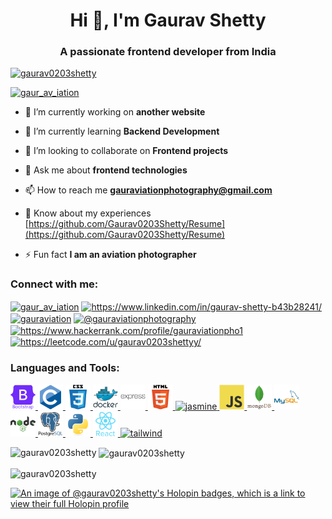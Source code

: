 <h1 align="center">Hi 👋, I'm Gaurav Shetty</h1>
<h3 align="center">A passionate frontend developer from India</h3>

<p align="left"> <a href="https://github.com/ryo-ma/github-profile-trophy"><img src="https://github-profile-trophy.vercel.app/?username=gaurav0203shetty" alt="gaurav0203shetty" /></a> </p>

<p align="left"> <a href="https://twitter.com/gaur_av_iation" target="blank"><img src="https://img.shields.io/twitter/follow/gaur_av_iation?logo=twitter&style=for-the-badge" alt="gaur_av_iation" /></a> </p>

- 🔭 I’m currently working on **another website**

- 🌱 I’m currently learning **Backend Development**

- 👯 I’m looking to collaborate on **Frontend projects**

- 💬 Ask me about **frontend technologies**

- 📫 How to reach me **gauraviationphotography@gmail.com**

- 📄 Know about my experiences [https://github.com/Gaurav0203Shetty/Resume](https://github.com/Gaurav0203Shetty/Resume)

- ⚡ Fun fact **I am an aviation photographer**

<h3 align="left">Connect with me:</h3>
<p align="left">
<a href="https://twitter.com/gaur_av_iation" target="blank"><img align="center" src="https://raw.githubusercontent.com/rahuldkjain/github-profile-readme-generator/master/src/images/icons/Social/twitter.svg" alt="gaur_av_iation" height="30" width="40" /></a>
<a href="https://linkedin.com/in/https://www.linkedin.com/in/gaurav-shetty-b43b28241/" target="blank"><img align="center" src="https://raw.githubusercontent.com/rahuldkjain/github-profile-readme-generator/master/src/images/icons/Social/linked-in-alt.svg" alt="https://www.linkedin.com/in/gaurav-shetty-b43b28241/" height="30" width="40" /></a>
<a href="https://instagram.com/gauraviation" target="blank"><img align="center" src="https://raw.githubusercontent.com/rahuldkjain/github-profile-readme-generator/master/src/images/icons/Social/instagram.svg" alt="gauraviation" height="30" width="40" /></a>
<a href="https://medium.com/@gauraviationphotography" target="blank"><img align="center" src="https://raw.githubusercontent.com/rahuldkjain/github-profile-readme-generator/master/src/images/icons/Social/medium.svg" alt="@gauraviationphotography" height="30" width="40" /></a>
<a href="https://www.hackerrank.com/https://www.hackerrank.com/profile/gauraviationpho1" target="blank"><img align="center" src="https://raw.githubusercontent.com/rahuldkjain/github-profile-readme-generator/master/src/images/icons/Social/hackerrank.svg" alt="https://www.hackerrank.com/profile/gauraviationpho1" height="30" width="40" /></a>
<a href="https://www.leetcode.com/https://leetcode.com/u/gaurav0203shettyy/" target="blank"><img align="center" src="https://raw.githubusercontent.com/rahuldkjain/github-profile-readme-generator/master/src/images/icons/Social/leet-code.svg" alt="https://leetcode.com/u/gaurav0203shettyy/" height="30" width="40" /></a>
</p>

<h3 align="left">Languages and Tools:</h3>
<p align="left"> <a href="https://getbootstrap.com" target="_blank" rel="noreferrer"> <img src="https://raw.githubusercontent.com/devicons/devicon/master/icons/bootstrap/bootstrap-plain-wordmark.svg" alt="bootstrap" width="40" height="40"/> </a> <a href="https://www.cprogramming.com/" target="_blank" rel="noreferrer"> <img src="https://raw.githubusercontent.com/devicons/devicon/master/icons/c/c-original.svg" alt="c" width="40" height="40"/> </a> <a href="https://www.w3schools.com/css/" target="_blank" rel="noreferrer"> <img src="https://raw.githubusercontent.com/devicons/devicon/master/icons/css3/css3-original-wordmark.svg" alt="css3" width="40" height="40"/> </a> <a href="https://www.docker.com/" target="_blank" rel="noreferrer"> <img src="https://raw.githubusercontent.com/devicons/devicon/master/icons/docker/docker-original-wordmark.svg" alt="docker" width="40" height="40"/> </a> <a href="https://expressjs.com" target="_blank" rel="noreferrer"> <img src="https://raw.githubusercontent.com/devicons/devicon/master/icons/express/express-original-wordmark.svg" alt="express" width="40" height="40"/> </a> <a href="https://www.w3.org/html/" target="_blank" rel="noreferrer"> <img src="https://raw.githubusercontent.com/devicons/devicon/master/icons/html5/html5-original-wordmark.svg" alt="html5" width="40" height="40"/> </a> <a href="https://jasmine.github.io/" target="_blank" rel="noreferrer"> <img src="https://www.vectorlogo.zone/logos/jasmine/jasmine-icon.svg" alt="jasmine" width="40" height="40"/> </a> <a href="https://developer.mozilla.org/en-US/docs/Web/JavaScript" target="_blank" rel="noreferrer"> <img src="https://raw.githubusercontent.com/devicons/devicon/master/icons/javascript/javascript-original.svg" alt="javascript" width="40" height="40"/> </a> <a href="https://www.mongodb.com/" target="_blank" rel="noreferrer"> <img src="https://raw.githubusercontent.com/devicons/devicon/master/icons/mongodb/mongodb-original-wordmark.svg" alt="mongodb" width="40" height="40"/> </a> <a href="https://www.mysql.com/" target="_blank" rel="noreferrer"> <img src="https://raw.githubusercontent.com/devicons/devicon/master/icons/mysql/mysql-original-wordmark.svg" alt="mysql" width="40" height="40"/> </a> <a href="https://nodejs.org" target="_blank" rel="noreferrer"> <img src="https://raw.githubusercontent.com/devicons/devicon/master/icons/nodejs/nodejs-original-wordmark.svg" alt="nodejs" width="40" height="40"/> </a> <a href="https://www.postgresql.org" target="_blank" rel="noreferrer"> <img src="https://raw.githubusercontent.com/devicons/devicon/master/icons/postgresql/postgresql-original-wordmark.svg" alt="postgresql" width="40" height="40"/> </a> <a href="https://www.python.org" target="_blank" rel="noreferrer"> <img src="https://raw.githubusercontent.com/devicons/devicon/master/icons/python/python-original.svg" alt="python" width="40" height="40"/> </a> <a href="https://reactjs.org/" target="_blank" rel="noreferrer"> <img src="https://raw.githubusercontent.com/devicons/devicon/master/icons/react/react-original-wordmark.svg" alt="react" width="40" height="40"/> </a> <a href="https://tailwindcss.com/" target="_blank" rel="noreferrer"> <img src="https://www.vectorlogo.zone/logos/tailwindcss/tailwindcss-icon.svg" alt="tailwind" width="40" height="40"/> </a> </p>

<p><img align="left" src="https://github-readme-stats.vercel.app/api/top-langs?username=gaurav0203shetty&show_icons=true&locale=en&layout=compact" alt="gaurav0203shetty" /></p>

<p>&nbsp;<img align="center" src="https://github-readme-stats.vercel.app/api?username=gaurav0203shetty&show_icons=true&locale=en" alt="gaurav0203shetty" /></p>

<p><img align="center" src="https://github-readme-streak-stats.herokuapp.com/?user=gaurav0203shetty&" alt="gaurav0203shetty" /></p>

[![An image of @gaurav0203shetty's Holopin badges, which is a link to view their full Holopin profile](https://holopin.me/gaurav0203shetty)](https://holopin.io/@gaurav0203shetty)
